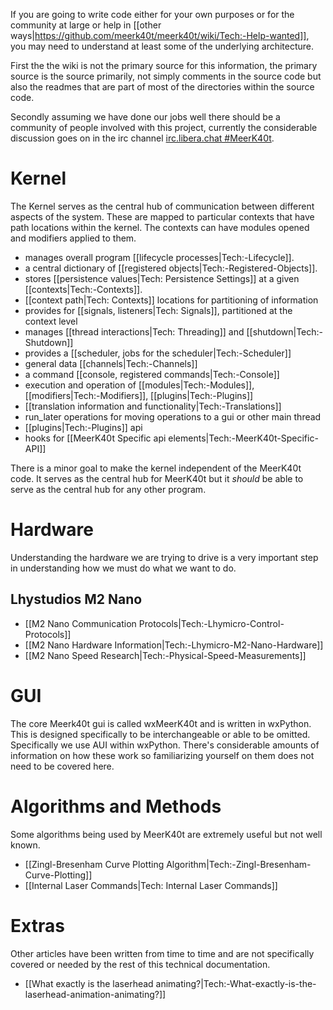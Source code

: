 If you are going to write code either for your own purposes or for the community at large or help in [[other ways|https://github.com/meerk40t/meerk40t/wiki/Tech:-Help-wanted]], you may need to understand at least some of the underlying architecture. 

First the the wiki is not the primary source for this information, the primary source is the source primarily, not simply comments in the source code but also the readmes that are part of most of the directories within the source code.

Secondly assuming we have done our jobs well there should be a community of people involved with this project, currently the considerable discussion goes on in the irc channel [irc.libera.chat #MeerK40t](irc://irc.libera.chat#meerk40t). 

# Kernel

The Kernel serves as the central hub of communication between different aspects of the system. These are mapped to particular contexts that have path locations within the kernel. The contexts can have modules opened and modifiers applied to them.

* manages overall program [[lifecycle processes|Tech:-Lifecycle]].
* a central dictionary of [[registered objects|Tech:-Registered-Objects]].
* stores [[persistence values|Tech: Persistence Settings]] at a given [[contexts|Tech:-Contexts]].
* [[context path|Tech: Contexts]] locations for partitioning of information
* provides for [[signals, listeners|Tech: Signals]], partitioned at the context level
* manages [[thread interactions|Tech: Threading]] and [[shutdown|Tech:-Shutdown]]
* provides a [[scheduler, jobs for the scheduler|Tech:-Scheduler]]
* general data [[channels|Tech:-Channels]]
* a command [[console, registered commands|Tech:-Console]]
* execution and operation of [[modules|Tech:-Modules]], [[modifiers|Tech:-Modifiers]], [[plugins|Tech:-Plugins]]
* [[translation information and functionality|Tech:-Translations]]
* run_later operations for moving operations to a gui or other main thread
* [[plugins|Tech:-Plugins]] api
* hooks for [[MeerK40t Specific api elements|Tech:-MeerK40t-Specific-API]]

 There is a minor goal to make the kernel independent of the MeerK40t code. It serves as the central hub for MeerK40t but it *should* be able to serve as the central hub for any other program.

# Hardware
Understanding the hardware we are trying to drive is a very important step in understanding how we must do what we want to do.

## Lhystudios M2 Nano
* [[M2 Nano Communication Protocols|Tech:-Lhymicro-Control-Protocols]]
* [[M2 Nano Hardware Information|Tech:-Lhymicro-M2-Nano-Hardware]]
* [[M2 Nano Speed Research|Tech:-Physical-Speed-Measurements]]

# GUI
The core Meerk40t gui is called wxMeerK40t and is written in wxPython. This is designed specifically to be interchangeable or able to be omitted. Specifically we use AUI within wxPython. There's considerable amounts of information on how these work so familiarizing yourself on them does not need to be covered here. 

# Algorithms and Methods
Some algorithms being used by MeerK40t are extremely useful but not well known.

* [[Zingl-Bresenham Curve Plotting Algorithm|Tech:-Zingl-Bresenham-Curve-Plotting]]
* [[Internal Laser Commands|Tech: Internal Laser Commands]]

# Extras
Other articles have been written from time to time and are not specifically covered or needed by the rest of this technical documentation.
* [[What exactly is the laserhead animating?|Tech:-What-exactly-is-the-laserhead-animation-animating?]]